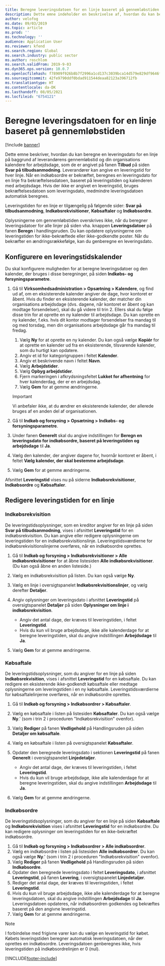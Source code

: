 ```yaml
---
title: Beregne leveringsdatoen for en linje baseret på gennemløbstiden
description: Dette emne indeholder en beskrivelse af, hvordan du kan beregne en leveringsdato for en linje på baggrund af leverandørens gennemløbstid og din organisations kalender med arbejdsdage.
author: velofog
ms.date: 09/03/2019
ms.topic: article
ms.prod: ''
ms.technology: ''
audience: Application User
ms.reviewer: kfend
ms.search.region: Global
ms.search.industry: public sector
ms.author: roschlom
ms.search.validFrom: 2019-9-03
ms.dyn365.ops.version: 10.0.7
ms.openlocfilehash: f78909f926b8b7f2996a1cd137c3039bca14d579e829df9646fd1150b076f328
ms.sourcegitcommit: 42fe9790ddf0bdad911544deaa82123a396712fb
ms.translationtype: HT
ms.contentlocale: da-DK
ms.lasthandoff: 08/05/2021
ms.locfileid: "6754121"
---
```

# <a name="calculate-the-delivery-date-for-a-line-based-on-the-lead-time"></a>Beregne leveringsdatoen for en linje baseret på gennemløbstiden

[!include [banner](../includes/banner.md)]

Dette emne beskriver, hvordan du kan beregne en leveringsdato for en linje på baggrund af leverandørens gennemløbstid og din organisations kalendere for arbejdsdage, som de er angivet på fanen **Tilbud** på siden **Svar på tilbudsanmodning**. Leverandører kan angive en leveringstid for hver linje. Når en indkøbsordre er bekræftet, beregnes en leveringsdato for en linje fra bekræftelsesdatoen, baseret på leveringstiden og kalenderen med arbejdsdage. Hvis der ikke er angivet en leveringstid, bruges bekræftelsesdatoen som leveringsdato, medmindre leveringsdatoen automatisk beregnes.

Leveringstiden for en linje er tilgængelig på følgende sider: **Svar på tilbudsanmodning**, **Indkøbsrekvisitioner**, **Købsaftaler** og **Indkøbsordre**.

Oplysningerne om gennemløbstiden overskrives ikke, når du beregner leveringsdatoer for alle linjer på siden vha. knappen **Leveringsdatoer** på fanen **Beregn** i handlingsruden. Du kan opdatere oplysningerne om leveringstiden for ikke-bekræftede eller ikke-godkendte poster. Når du bekræfter en ændringsrækkefølge, kan du genberegne en leveringsdato.

## <a name="set-up-a-lead-time-calendar"></a>Konfigurere en leveringstidskalender

Du skal konfigurere muligheden for at beregne leveringsdatoer og den kalender, der bruges i disse beregninger, på siden **Indkøbs- og forsyningsparametre**.

1. Gå til **Virksomhedsadministration \> Opsætning \> Kalendere**, og find ud af, om en eksisterende kalender angiver de dage, hvor kontoret er åbent. Hvis du finder en eksisterende kalender, der matcher din organisations arbejdsdage (dvs. dagene, når kontoret er åbent og kan modtage forsendelser), skal du gå videre til trin 2. Ellers skal du følge disse trin for at oprette en ny kalender til arbejdsdage. Du kan oprette en ny kalender, f.eks. hvis dit kontor modtager forsendelser fra mandag til og med torsdag, men din organisations arbejdsdage går fra mandag til fredag.

    1. Vælg **Ny** for at oprette en ny kalender. Du kan også vælge **Kopiér** for at oprette en kalender ud fra en eksisterende, tilsvarende kalender, som du hurtigt kan opdatere.
    2. Angiv et id for kategorigruppen i feltet **Kalender**.
    3. Angiv et beskrivende navn i feltet **Navn**.
    4. Vælg **Arbejdstider**.
    5. Vælg **Opbyg arbejdstider**.
    6. Fjern markeringen i afkrydsningsfeltet **Lukket for afhentning** for hver kalenderdag, der er en arbejdsdag.
    7. Vælg **Gem** for at gemme ændringerne.

    > [!IMPORTANT]
    > Vi anbefaler ikke, at du ændrer en eksisterende kalender, der allerede bruges af en anden del af organisationen.

2. Gå til **Indkøb og forsyning \> Opsætning \> Indkøbs- og forsyningsparametre**.
3. Under fanen **Generelt** skal du angive indstillingen for **Beregn en leveringsdato for indkøbsordre, baseret på leveringstiden og arbejdsdage** til **Ja**.
4. Vælg den kalender, der angiver dagene for, hvornår kontoret er åbent, i feltet **Vælg kalender, der skal bestemme arbejdsdage**.
5. Vælg **Gem** for at gemme ændringerne.

Afsnittet **Leveringstid** vises nu på siderne **Indkøbsrekvisitioner**, **Indkøbsordre** og **Købsaftaler**.

## <a name="edit-the-lead-time-for-a-line"></a>Redigere leveringstiden for en linje

### <a name="purchase-requisition"></a>Indkøbsrekvisition

De leveringstidsoplysninger, som en kreditor angiver for en linje på siden **Svar på tilbudsanmodning**, vises i afsnittet **Leveringstid** for en indkøbsrekvisition. Du kan angive eller redigere oplysningerne om leveringstiden for en indkøbsrekvisitionslinje. Leveringstidsværdierne for indkøbsrekvisitionslinjerne overføres, når en indkøbsordre oprettes.

1. Gå til **Indkøb og forsyning \> Indkøbsrekvisitioner \> Alle indkøbsrekvisitioner** for at åbne listesiden **Alle indkøbsrekvisitioner**. (Du kan også åbne en anden listeside.)
2. Vælg en indkøbsrekvisition på listen. Du kan også vælge **Ny**.
3. Vælg en linje i oversigtspanelet **Indkøbsrekvisitionslinjer**, og vælg derefter **Detaljer**.
4. Angiv oplysninger om leveringsdato i afsnittet **Leveringstid** på oversigtspanelet **Detaljer** på siden **Oplysninger om linje i indkøbsrekvisition**.

    - Angiv det antal dage, der kræves til leveringstiden, i feltet **Leveringstid**.
    - Hvis du kun vil bruge arbejdsdage, ikke alle kalenderdage for at beregne leveringstiden, skal du angive indstillingen **Arbejdsdage** til **Ja**.

7. Vælg **Gem** for at gemme ændringerne.

### <a name="purchase-agreement"></a>Købsaftale

De leveringstidsoplysninger, som du angiver for en linje på siden **Indkøbsrekvisition**, vises i afsnittet **Leveringstid** for en købsaftale. Du kan redigere en eksisterende ikke-godkendt købsaftale eller medtage oplysningerne om leveringstiden i en ny købsaftale. Leveringstidsværdierne for købsaftalelinjerne overføres, når en indkøbsordre oprettes.

1. Gå til **Indkøb og forsyning \> Indkøbsordrer \> Købsaftaler**.
2. Vælg en købsaftale i listen på listesiden **Købsaftaler**. Du kan også vælge **Ny**.' (som i trin 2 i proceduren "Indkøbsrekvisition" ovenfor).
3. Vælg **Rediger** på fanen **Vedligehold** på Handlingsruden på siden **Detaljer om købsaftale**.
4. Vælg en købsaftale i listen på oversigtspanelet **Købsaftaler**.
5. Opdater den beregnede leveringsdato i sektionen **Leveringstid** på fanen **Generelt** i oversigtspanelet **Linjedetaljer**.

    - Angiv det antal dage, der kræves til leveringstiden, i feltet **Leveringstid**.
    - Hvis du kun vil bruge arbejdsdage, ikke alle kalenderdage for at beregne leveringstiden, skal du angive indstillingen **Arbejdsdage** til **Ja**.

8. Vælg **Gem** for at gemme ændringerne.

### <a name="purchase-order"></a>Indkøbsordre

De leveringstidsoplysninger, som du angiver for en linje på siden **Købsaftale** og **Indkøbsrekvisition** vises i afsnittet **Leveringstid** for en indkøbsordre. Du kan redigere oplysninger om leveringstiden for en ikke-bekræftet indkøbsordre.

1. Gå til **Indkøb og forsyning \> Indkøbsordrer \> Alle indkøbsordrer**.
2. Vælg en indkøbsordre i listen på listesiden **Alle indkøbsordrer**. Du kan også vælge **Ny**.' (som i trin 2 i proceduren "Indkøbsrekvisition" ovenfor).
2. Vælg **Rediger** på fanen **Vedligehold** på Handlingsruden på siden **Indkøbsordre**.
3. Opdater den beregnede leveringsdato i feltet **Leveringsdato**, i afsnittet **Leveringstid**, på fanen **Levering**, i oversigtspanelet **Linjedetaljer**.
4. Rediger det antal dage, der kræves til leveringstiden, i feltet **Leveringstid**.
5. Hvis du kun vil bruge arbejdsdage, ikke alle kalenderdage for at beregne leveringsdatoen, skal du angive indstillingen **Arbejdsdage** til **Ja**. Leveringsdatoen opdateres, når indkøbsordren godkendes og bekræftes baseret på den angivne leveringstid.
6. Vælg **Gem** for at gemme ændringerne.

> [!NOTE]
> I forbindelse med frigivne varer kan du vælge en leveringstid for købet. Købets leveringstiden beregner automatisk leveringsdatoen, når der oprettes en indkøbsordre. Leveringsdatoen genberegnes ikke, hvis leveringstiden på indkøbsordrelinjen er 0 (nul).


[!INCLUDE[footer-include](../../includes/footer-banner.md)]